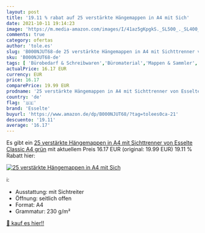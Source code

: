 ```yaml
---
layout: post
title: '19.11 % rabat auf 25 verstärkte Hängemappen in A4 mit Sich'
date: 2021-10-11 19:14:23
image: 'https://m.media-amazon.com/images/I/41az5gKpgkS._SL500_._SL400_.jpg'
comments: true
category: ofertas
author: 'tole.es'
slug: 'B000NJUT68-de 25 verstärkte Hängemappen in A4 mit Sichttrenner von...'
sku: 'B000NJUT68-de'
tags: [ 'Bürobedarf & Schreibwaren','Büromaterial','Mappen & Sammler','Mappen, Ordner & Zubehör','Registermappen','esselte', ]
actualPrice: 16.17 EUR
currency: EUR
price: 16.17
comparePrice: 19.99 EUR
prodname: '25 verstärkte Hängemappen in A4 mit Sichttrenner von Esselte Classic A4 grün'
country: 'de'
flag: '🇩🇪'
brand: 'Esselte'
buyurl: 'https://www.amazon.de/dp/B000NJUT68/?tag=tolees0ca-21'
descuento: '19.11'
average: '16.17'
---
```


Es gibt ein [25 verstärkte Hängemappen in A4 mit Sichttrenner von Esselte Classic A4 grün](https://www.amazon.de/dp/B000NJUT68/?tag=tolees0ca-21) mit aktuellem Preis 16.17 EUR (original: 19.99 EUR) 19.11 % Rabatt hier:

[![25 verstärkte Hängemappen in A4 mit Sich](https://m.media-amazon.com/images/I/41az5gKpgkS._SL500_._SL400_.jpg)](https://www.amazon.de/dp/B000NJUT68/?tag=tolees0ca-21)

ℹ️:

- Ausstattung: mit Sichtreiter
- Öffnung: seitlich offen
- Format: A4
- Grammatur: 230 g/m²

[🛒 kauf es hier!!](https://www.amazon.de/dp/B000NJUT68/?tag=tolees0ca-21)
